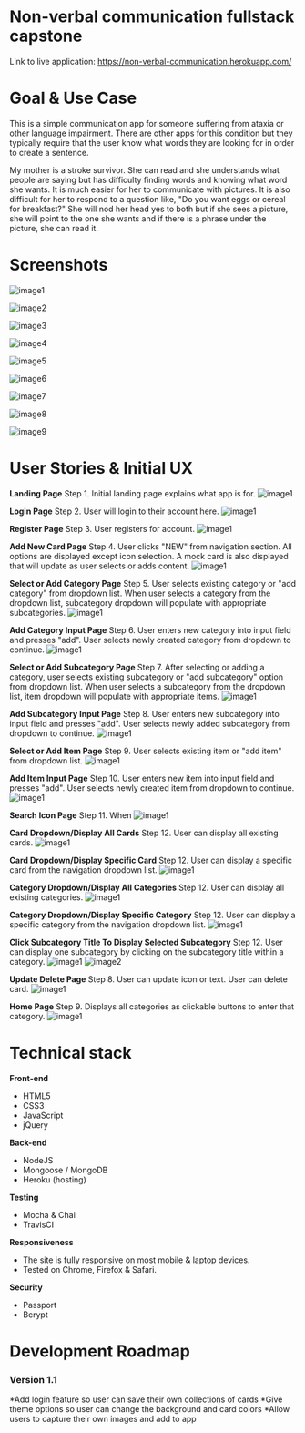 # Non-verbal communication fullstack capstone

Link to live application: https://non-verbal-communication.herokuapp.com/

# Goal & Use Case

This is a simple communication app for someone suffering from ataxia or other language impairment. There are other apps for this condition but they typically require that the user know what words they are looking for in order to create a sentence.

My mother is a stroke survivor. She can read and she understands what people are saying but has difficulty finding words and knowing what word she wants. It is much easier for her to communicate with pictures. It is also difficult for her to respond to a question like, "Do you want eggs or cereal for breakfast?" She will nod her head yes to both but if she sees a picture, she will point to the one she wants and if there is a phrase under the picture, she can read it.



# Screenshots
![image1](https://github.com/kimcheru18/define-statement-of-purpose-node-capstone/blob/master/github-images/landing-page.png)

![image2](https://github.com/kimcheru18/define-statement-of-purpose-node-capstone/blob/master/github-images/register-new-user-page.png)

![image3](https://github.com/kimcheru18/define-statement-of-purpose-node-capstone/blob/master/github-images/questions-page.png)

![image4](https://github.com/kimcheru18/define-statement-of-purpose-node-capstone/blob/master/github-images/instructions-to-create-sop.png)

![image5](https://github.com/kimcheru18/define-statement-of-purpose-node-capstone/blob/master/github-images/create-sop-freestyle-page.png)

![image6](https://github.com/kimcheru18/define-statement-of-purpose-node-capstone/blob/master/github-images/create-sop-template-page.png)

![image7](https://github.com/kimcheru18/define-statement-of-purpose-node-capstone/blob/master/github-images/set-goals-page.png)

![image8](https://github.com/kimcheru18/define-statement-of-purpose-node-capstone/blob/master/github-images/sop-values-beliefs-goals-final-page.png)

![image9](https://github.com/kimcheru18/define-statement-of-purpose-node-capstone/blob/master/github-images/revise-sop-page.png)


# User Stories & Initial UX

**Landing Page**
Step 1. Initial landing page explains what app is for.
![image1](https://github.com/kimcheru18/non-verbal-communication-fullstack-capstone/blob/master/wireframe-images/site-info-page.png)

**Login Page**
Step 2. User will login to their account here.
![image1](https://github.com/kimcheru18/non-verbal-communication-fullstack-capstone/blob/master/wireframe-images/login-page.png)

**Register Page**
Step 3. User registers for account.
![image1](https://github.com/kimcheru18/non-verbal-communication-fullstack-capstone/blob/master/wireframe-images/register-page.png)

**Add New Card Page**
Step 4. User clicks "NEW" from navigation section. All options are displayed except icon selection. A mock card is also displayed that will update as user selects or adds content.
![image1](https://github.com/kimcheru18/non-verbal-communication-fullstack-capstone/blob/master/wireframe-images/add-card-page.png)

**Select or Add Category Page**
Step 5. User selects existing category or "add category" from dropdown list. When user selects a category from the dropdown list, subcategory dropdown will populate with appropriate subcategories.
![image1](https://github.com/kimcheru18/non-verbal-communication-fullstack-capstone/blob/master/wireframe-images/select-add-category-page.png)

**Add Category Input Page**
Step 6. User enters new category into input field and presses "add". User selects newly created category from dropdown to continue.
![image1](https://github.com/kimcheru18/non-verbal-communication-fullstack-capstone/blob/master/wireframe-images/add-category-input-page.png)

**Select or Add Subcategory Page**
Step 7. After selecting or adding a category, user selects existing subcategory or "add subcategory" option from dropdown list. When user selects a subcategory from the dropdown list, item dropdown will populate with appropriate items.
![image1](https://github.com/kimcheru18/non-verbal-communication-fullstack-capstone/blob/master/wireframe-images/add-subcat-page.png)

**Add Subcategory Input Page**
Step 8. User enters new subcategory into input field and presses "add". User selects newly added subcategory from dropdown to continue.
![image1](https://github.com/kimcheru18/non-verbal-communication-fullstack-capstone/blob/master/wireframe-images/add-subcat-input-page.png)

**Select or Add Item Page**
Step 9. User selects existing item or "add item" from dropdown list.
![image1](https://github.com/kimcheru18/non-verbal-communication-fullstack-capstone/blob/master/wireframe-images/select-add-item-page.png)

**Add Item Input Page**
Step 10. User enters new item into input field and presses "add". User selects newly created item from dropdown to continue.
![image1](https://github.com/kimcheru18/non-verbal-communication-fullstack-capstone/blob/master/wireframe-images/item-input-icon-dropdown-page.png)

**Search Icon Page**
Step 11. When
![image1](https://github.com/kimcheru18/non-verbal-communication-fullstack-capstone/blob/master/wireframe-images/select-icon-page.png)

**Card Dropdown/Display All Cards**
Step 12. User can display all existing cards.
![image1](https://github.com/kimcheru18/non-verbal-communication-fullstack-capstone/blob/master/wireframe-images/display-all-cards-page.png)

**Card Dropdown/Display Specific Card**
Step 12. User can display a specific card from the navigation dropdown list.
![image1](https://github.com/kimcheru18/non-verbal-communication-fullstack-capstone/blob/master/wireframe-images/display-individual-card-page.png)

**Category Dropdown/Display All Categories**
Step 12. User can display all existing categories.
![image1](https://github.com/kimcheru18/non-verbal-communication-fullstack-capstone/blob/master/wireframe-images/display-all-categories-page.png)

**Category Dropdown/Display Specific Category**
Step 12. User can display a specific category from the navigation dropdown list.
![image1](https://github.com/kimcheru18/non-verbal-communication-fullstack-capstone/blob/master/wireframe-images/display-specific-category-page.png)

**Click Subcategory Title To Display Selected Subcategory**
Step 12. User can display one subcategory by clicking on the subcategory title within a category.
![image1](https://github.com/kimcheru18/non-verbal-communication-fullstack-capstone/blob/master/wireframe-images/click-display-subcat-page.png)
![image2](https://github.com/kimcheru18/non-verbal-communication-fullstack-capstone/blob/master/wireframe-images/subcat-displayed-page.png)

**Update Delete Page**
Step 8. User can update icon or text. User can delete card.
![image1](https://github.com/kimcheru18/non-verbal-communication-fullstack-capstone/blob/master/wireframe-images/update-delete-page.png)

**Home Page**
Step 9. Displays all categories as clickable buttons to enter that category.
![image1](https://github.com/kimcheru18/non-verbal-communication-fullstack-capstone/blob/master/wireframe-images/home-page.png)


# Technical stack

**Front-end**
 * HTML5
 * CSS3
 * JavaScript
 * jQuery

**Back-end**
 * NodeJS
 * Mongoose / MongoDB
 * Heroku (hosting)

**Testing**
 * Mocha & Chai
 * TravisCI

**Responsiveness**
 * The site is fully responsive on most mobile & laptop devices.
 * Tested on Chrome, Firefox & Safari.

**Security**
 * Passport
 * Bcrypt

# Development Roadmap

### Version 1.1
 *Add login feature so user can save their own collections of cards
 *Give theme options so user can change the background and card colors
 *Allow users to capture their own images and add to app
